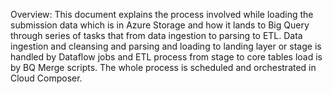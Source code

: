 Overview:
This document explains the process involved while loading the submission data which is in Azure Storage and how it lands to Big Query through series of tasks that from data ingestion to parsing to ETL. 
Data ingestion and cleansing and parsing and loading to landing layer or stage is handled by Dataflow jobs and ETL process from stage to core tables load is by BQ Merge scripts. The whole process is scheduled and orchestrated in Cloud Composer. 
